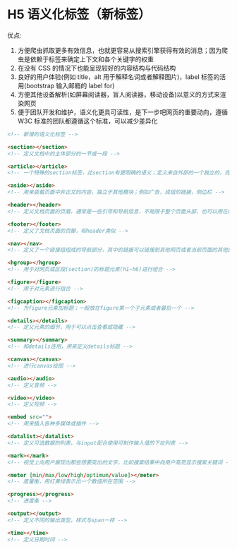# H5 语义化标签（新标签）

优点:

1. 方便爬虫抓取更多有效信息，也就更容易从搜索引擎获得有效的消息；因为爬虫是依赖于标签来确定上下文和各个关键字的权重
2. 在没有 CSS 的情况下也能呈现较好的内容结构与代码结构
3. 良好的用户体验(例如 title，alt 用于解释名词或者解释图片)，label 标签的活用(bootstrap 输入邮箱的 label for)
4. 方便其他设备解析(如屏幕阅读器，盲人阅读器，移动设备)以意义的方式来渲染网页
5. 便于团队开发和维护，语义化更具可读性，是下一步吧网页的重要动向，遵循 W3C 标准的团队都遵循这个标准，可以减少差异化

```html
<!-- 新增的语义化标签 -->

<section></section>
<!-- 定义文档中的主体部分的一节或一段 -->

<article></article>
<!-- 一个特殊的section标签，比section有更明确的语义；定义来自外部的一个独立的，完整的内容块，例如什么论坛的文章，博客的文本 -->

<aside></aside>
<!-- 用来装载页面中非正文的内容，独立于其他模块；例如广告，成组的链接，侧边栏 -->

<header></header>
<!-- 定义文档页面的页眉，通常是一些引导和导航信息，不局限于整个页面头部，也可以用在内容里 -->

<footer></footer>
<!-- 定义了文档页面的页脚，和header类似 -->

<nav></nav>
<!-- 定义了一个链接组组成的导航部分，其中的链接可以链接到其他网页或者当前页面的其他部分 -->

<hgroup></hgroup>
<!-- 用于对网页或区段(section)的标题元素(h1~h6)进行组合 -->

<figure></figure>
<!-- 用于对元素进行组合 -->

<figcaption></figcaption>
<!-- 为figure元素加标题；一般放在figure第一个子元素或者最后一个 -->

<details></details>
<!-- 定义元素的细节，用于可以点击查看或隐藏 -->

<summary></summary>
<!-- 和details连用，用来定义details标题 -->

<canvas></canvas>
<!-- 进行canvas绘图 -->

<audio></audio>
<!-- 定义音频 -->

<video></video>
<!-- 定义视频 -->

<embed src="">
<!-- 用来插入各种多媒体或插件 -->

<datalist></datalist>
<!-- 定义可选数据的列表，与input配合使用可制作输入值的下拉列表 -->

<mark></mark>
<!-- 视觉上向用户展现出那些想要突出的文字，比如搜索结果中向用户高亮显示搜索关键词 -->

<meter [min/max/low/high/optimum/value]></meter>
<!-- 度量衡，用红黄绿表示出一个数值所在范围 -->

<progress></progress>
<!-- 进度条 -->

<output></output>
<!-- 定义不同的输出类型，样式与span一样 -->

<time></time>
<!-- 定义日期时间 -->
```
